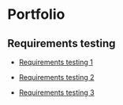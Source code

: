 # Portfolio

## Requirements testing
   * [Requirements testing 1](https://docs.google.com/document/d/15tQ0n-cM2ZWAXyKGH4qN4gimXKt5m0kaQtNshBiJ-rc/edit?usp=sharing)
   
   * [Requirements testing 2](https://docs.google.com/document/d/1lHTXtEY2ZnfBCszFJGUXh5nO98fB_VI7qCF0a8j-RUs/edit?usp=sharing)
   
   * [Requirements testing 3](https://docs.google.com/document/d/11tcHco9DK8JdAo_iCidTWyIuO0rp6PUIzylr4c-mZ9E/edit?usp=sharing)